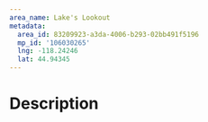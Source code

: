 ```yaml
---
area_name: Lake's Lookout
metadata:
  area_id: 83209923-a3da-4006-b293-02bb491f5196
  mp_id: '106030265'
  lng: -118.24246
  lat: 44.94345
---
```

# Description
